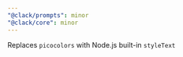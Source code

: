 ```yaml
---
"@clack/prompts": minor
"@clack/core": minor
---
```


Replaces `picocolors` with Node.js built-in `styleText`
